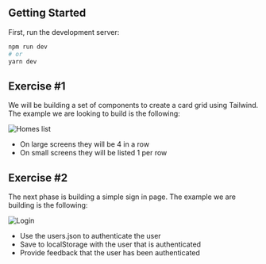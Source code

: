 ## Getting Started

First, run the development server:

```bash
npm run dev
# or
yarn dev

```

## Exercise #1

We will be building a set of components to create a card grid using Tailwind. The example we are looking to build is the following:

![Homes list](https://i.ibb.co/9TgxWzM/Screen-Shot-2022-10-21-at-12-37-43-PM.png)

- On large screens they will be 4 in a row
- On small screens they will be listed 1 per row

## Exercise #2

The next phase is building a simple sign in page. The example we are building is the following:

![Login](https://i.ibb.co/RSwB46H/Screen-Shot-2022-10-21-at-12-46-18-PM.png)

- Use the users.json to authenticate the user
- Save to localStorage with the user that is authenticated
- Provide feedback that the user has been authenticated
